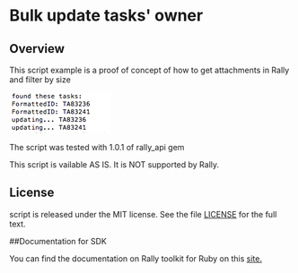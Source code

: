 Bulk update tasks' owner
=========================

## Overview
This script example is a proof of concept of how to get attachments in Rally and filter by size

![](pic1.png)

The script was tested with 1.0.1 of rally_api gem

This script is vailable AS IS. It is NOT supported by Rally.

## License

script is released under the MIT license.  See the file [LICENSE](./LICENSE) for the full text.

##Documentation for SDK

You can find the documentation on Rally toolkit for Ruby on this [site.](https://github.com/RallyTools/RallyRestToolkitForRuby)
